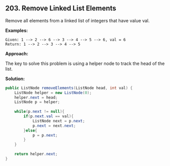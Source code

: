 ## 203. Remove Linked List Elements

Remove all elements from a linked list of integers that have value val.

**Examples:** 

```
Given: 1 --> 2 --> 6 --> 3 --> 4 --> 5 --> 6, val = 6
Return: 1 --> 2 --> 3 --> 4 --> 5
```

**Approach:**

The key to solve this problem is using a helper node to track the head of the list.

**Solution:**

```java
public ListNode removeElements(ListNode head, int val) {
    ListNode helper = new ListNode(0);
    helper.next = head;
    ListNode p = helper;
 
    while(p.next != null){
        if(p.next.val == val){
            ListNode next = p.next;
            p.next = next.next; 
        }else{
            p = p.next;
        }
    }
 
    return helper.next;
}
```